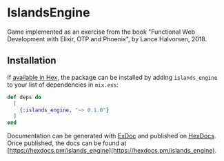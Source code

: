 # IslandsEngine

Game implemented as an exercise from the book "Functional Web Development with Elixir,
OTP and Phoenix", by Lance Halvorsen, 2018.

## Installation

If [available in Hex](https://hex.pm/docs/publish), the package can be installed
by adding `islands_engine` to your list of dependencies in `mix.exs`:

```elixir
def deps do
  [
    {:islands_engine, "~> 0.1.0"}
  ]
end
```

Documentation can be generated with [ExDoc](https://github.com/elixir-lang/ex_doc)
and published on [HexDocs](https://hexdocs.pm). Once published, the docs can
be found at [https://hexdocs.pm/islands_engine](https://hexdocs.pm/islands_engine).
